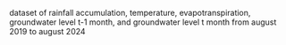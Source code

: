 dataset of rainfall accumulation, temperature, evapotranspiration, groundwater level t-1 month, and groundwater level t month
from august 2019 to august 2024
